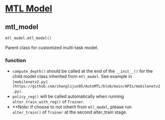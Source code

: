 # [MTL Model](https://github.com/zhanglijun95/AutoMTL/blob/main/APIs/mtl_model.py)
## mtl_model
```python
mtl_model.mtl_model()
```

Parent class for customized multi-task model.

### function
* `compute_depth()` should be called at the end of the `__init__()` for the child model class inherited from `mtl_model`. See example in `[mobilenetv2.py](https://github.com/zhanglijun95/AutoMTL/blob/main/APIs/mobilenetv2.py)`.
* `policy_reg()` will be called automatically when running `alter_train_with_reg()` of `Trainer`.
* **Note: If choose to not inherit from `mtl_model`, please run `alter_train()` of `Trainer` at the second alter_train stage.